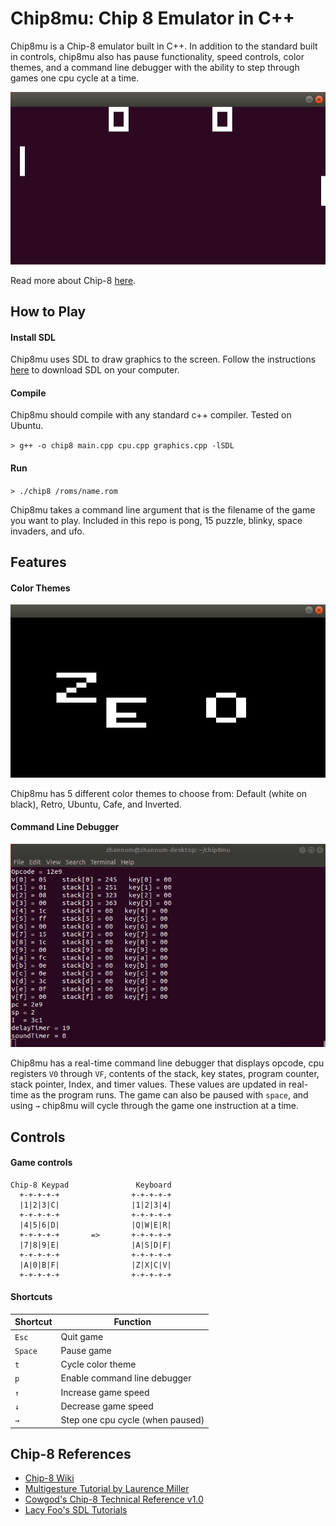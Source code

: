 # Chip8mu: Chip 8 Emulator in C++

Chip8mu is a Chip-8 emulator built in C++. In addition to the standard built in controls, chip8mu also has pause functionality, speed controls, color themes, and a command line debugger with the ability to step through games one cpu cycle at a time.

![pong](https://github.com/zachhannum/chip8mu/blob/master/gifs/pong.gif)

Read more about Chip-8 [here](https://en.wikipedia.org/wiki/CHIP-8).

## How to Play
#### Install SDL
Chip8mu uses SDL to draw graphics to the screen. Follow the instructions [here](http://lazyfoo.net/SDL_tutorials/lesson01/index.php) to download SDL on your computer.

#### Compile
Chip8mu should compile with any standard c++ compiler. Tested on Ubuntu.

`> g++ -o chip8 main.cpp cpu.cpp graphics.cpp -lSDL`

#### Run
`> ./chip8 /roms/name.rom`

Chip8mu takes a command line argument that is the filename of the game you want to play. Included in this repo is pong, 15 puzzle, blinky, space invaders, and ufo.

## Features
#### Color Themes

![themes](https://github.com/zachhannum/chip8mu/blob/master/gifs/themes.gif)

Chip8mu has 5 different color themes to choose from: Default (white on black), Retro, Ubuntu, Cafe, and Inverted.

#### Command Line Debugger

![debugger](https://github.com/zachhannum/chip8mu/blob/master/gifs/debug.gif)

Chip8mu has a real-time command line debugger that displays opcode, cpu registers `V0` through `VF`, contents of the stack, key states, program counter, stack pointer, Index, and timer values. These values are updated in real-time as the program runs. The game can also be paused with `space`, and using `→` chip8mu will cycle through the game one instruction at a time.

## Controls
#### Game controls

    Chip-8 Keypad               Keyboard
      +-+-+-+-+                +-+-+-+-+
      |1|2|3|C|                |1|2|3|4|
      +-+-+-+-+                +-+-+-+-+
      |4|5|6|D|                |Q|W|E|R|
      +-+-+-+-+       =>       +-+-+-+-+
      |7|8|9|E|                |A|S|D|F|
      +-+-+-+-+                +-+-+-+-+
      |A|0|B|F|                |Z|X|C|V|
      +-+-+-+-+                +-+-+-+-+
      
#### Shortcuts

| Shortcut | Function                         |
|----------|----------------------------------|
| `Esc`    | Quit game                        |
| `Space`  | Pause game                       |
| `t`      | Cycle color theme                |
| `p`      | Enable command line debugger     |
| `↑`      | Increase game speed              |
| `↓`      | Decrease game speed              |
| `→`      | Step one cpu cycle (when paused) |

## Chip-8 References
- [Chip-8 Wiki](https://en.wikipedia.org/wiki/CHIP-8)
- [Multigesture Tutorial by Laurence Miller](http://www.multigesture.net/articles/how-to-write-an-emulator-chip-8-interpreter/)
- [Cowgod's Chip-8 Technical Reference v1.0](http://devernay.free.fr/hacks/chip8/C8TECH10.HTM)
- [Lacy Foo's SDL Tutorials](http://lazyfoo.net/SDL_tutorials/)


